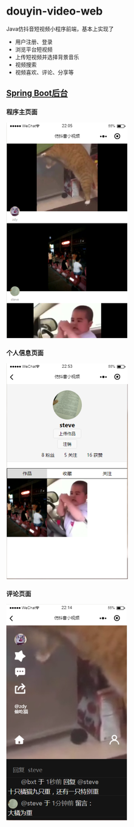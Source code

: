 # douyin-video-web
Java仿抖音短视频小程序前端，基本上实现了

 - 用户注册、登录
 - 浏览平台短视频
 - 上传短视频并选择背景音乐
 - 视频搜索
 - 视频喜欢、评论、分享等

## [Spring Boot后台](https://github.com/SteveZhou8/douyin-video)

### 程序主页面
![程序主页面](https://github.com/SteveZhou8/douyin-video-web/blob/master/screenshot/%E7%A8%8B%E5%BA%8F%E4%B8%BB%E9%A1%B5%E9%9D%A2.png)

### 个人信息页面
![个人信息页面](https://github.com/SteveZhou8/douyin-video-web/blob/master/screenshot/%E4%B8%AA%E4%BA%BA%E4%BF%A1%E6%81%AF%E9%A1%B5%E9%9D%A2.png)

### 评论页面
![评论页面](https://github.com/SteveZhou8/douyin-video-web/blob/master/screenshot/%E8%AF%84%E8%AE%BA%E9%A1%B5%E9%9D%A2.png)
